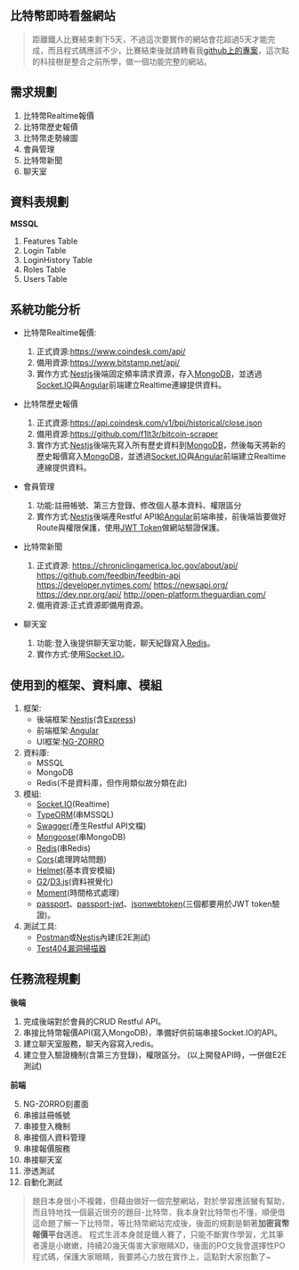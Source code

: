 ## 比特幣即時看盤網站
> 距離鐵人比賽結束剩下5天，不過這次要實作的網站會花超過5天才能完成，而且程式碼應該不少，比賽結束後就請轉看我[github上的專案](https://github.com/m24927605/Nest-Virtual-Currency)，這次點的科技樹是整合之前所學，做一個功能完整的網站。

## 需求規劃
1. 比特幣Realtime報價
2. 比特幣歷史報價
3. 比特幣走勢線圖
4. 會員管理
5. 比特幣新聞
6. 聊天室
 
## 資料表規劃
**MSSQL**
1. Features Table
2. Login Table
3. LoginHistory Table
4. Roles Table
5. Users Table
## 系統功能分析

* 比特幣Realtime報價:
    1. 正式資源:https://www.coindesk.com/api/
    2. 備用資源:https://www.bitstamp.net/api/
    3. 實作方式:[Nestjs](https://nestjs.com/)後端固定頻率請求資源，存入[MongoDB](https://www.mongodb.com/)，並透過[Socket.IO](https://socket.io/)與[Angular](https://angular.io/)前端建立Realtime連線提供資料。 
    
* 比特幣歷史報價
    1. 正式資源:https://api.coindesk.com/v1/bpi/historical/close.json
    2. 備用資源:https://github.com/f1lt3r/bitcoin-scraper
    3. 實作方式:[Nestjs](https://nestjs.com/)後端先寫入所有歷史資料到[MongoDB](https://www.mongodb.com/)，然後每天將新的歷史報價寫入[MongoDB](https://www.mongodb.com/)，並透過[Socket.IO](https://socket.io/)與[Angular](https://angular.io/)前端建立Realtime連線提供資料。

*  會員管理
    1. 功能:註冊帳號、第三方登錄、修改個人基本資料、權限區分
    2. 實作方式:[Nestjs](https://nestjs.com/)後端產Restful API給[Angular](https://angular.io/)前端串接，前後端皆要做好Route與權限保護，使用[JWT Token](https://jwt.io/)做網站驗證保護。
* 比特幣新聞
    1. 正式資源:
               https://chroniclingamerica.loc.gov/about/api/
               https://github.com/feedbin/feedbin-api
               https://developer.nytimes.com/
               https://newsapi.org/
               https://dev.npr.org/api/
               http://open-platform.theguardian.com/
    2. 備用資源:正式資源即備用資源。
* 聊天室
    1. 功能:登入後提供聊天室功能，聊天紀錄寫入[Redis](https://redis.io/)。
    2. 實作方式:使用[Socket.IO](https://socket.io/)。

## 使用到的框架、資料庫、模組
1. 框架:
    * 後端框架:[Nestjs](https://nestjs.com/)(含[Express](http://expressjs.com/zh-tw/))
    * 前端框架:[Angular](https://angular.io/)
    * UI框架:[NG-ZORRO](https://ng.ant.design/#/docs/angular/introduce)
2. 資料庫:
    * MSSQL
    * MongoDB
    * Redis(不是資料庫，但作用類似故分類在此)
3. 模組:
    * [Socket.IO](https://www.npmjs.com/package/socket.io)(Realtime)
    * [TypeORM](https://www.npmjs.com/package/typeorm)(串MSSQL)
    * [Swagger](https://www.npmjs.com/package/swagger)(產生Restful API文檔)
    * [Mongoose](https://www.npmjs.com/package/mongoose)(串MongoDB)
    * [Redis](https://www.npmjs.com/package/redis)(串Redis)
    * [Cors](https://www.npmjs.com/package/cors)(處理跨站問題)
    * [Helmet](https://www.npmjs.com/package/helmet)(基本資安模組)
    * [G2](https://github.com/antvis/g2)/[D3.js](https://www.npmjs.com/package/d3)(資料視覺化)
    * [Moment](https://www.npmjs.com/package/moment)(時間格式處理)
    * [passport](https://www.npmjs.com/package/passport)、[passport-jwt](https://www.npmjs.com/package/passport-jwt)、[jsonwebtoken](https://www.npmjs.com/package/jsonwebtoken)(三個都要用於JWT token驗證)。
4. 測試工具:
    * [Postman](https://www.getpostman.com/apps)或[Nestjs](https://nestjs.com/)內建(E2E測試)
    * [Test404漏洞掃描器](http://www.test404.com/)

## 任務流程規劃
**後端**

1. 完成後端對於會員的CRUD Restful API。
2. 串接比特幣報價API(寫入MongoDB)，準備好供前端串接Socket.IO的API。
3. 建立聊天室服務，聊天內容寫入redis。
4. 建立登入驗證機制(含第三方登錄)，權限區分。
(以上開發API時，一併做E2E測試)

**前端**

5. NG-ZORRO刻畫面
6. 串接註冊帳號
7. 串接登入機制
8. 串接個人資料管理
9. 串接報價服務
10. 串接聊天室
11. 滲透測試
12. 自動化測試


> 題目本身很小不複雜，但藉由做好一個完整網站，對於學習應該蠻有幫助，而且特地找一個最近很夯的題目-比特幣，我本身對比特幣也不懂，順便借這命題了解一下比特幣，等比特幣網站完成後，後面的規劃是朝著**加密貨幣報價平台**邁進。
> 程式生涯本身就是鐵人賽了，只能不斷實作學習，尤其筆者還是小嫩嫩，持續20幾天傷害大家眼睛XD，後面的PO文我會選擇性PO程式碼，保護大家眼睛，我要將心力放在實作上，這點對大家抱歉了~
